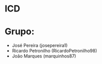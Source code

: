 # ICD

# Grupo:
 - José Pereira (josepereira1)
 - Ricardo Petronilho (RicardoPetronilho98)
 - João Marques (marquinhos87)
